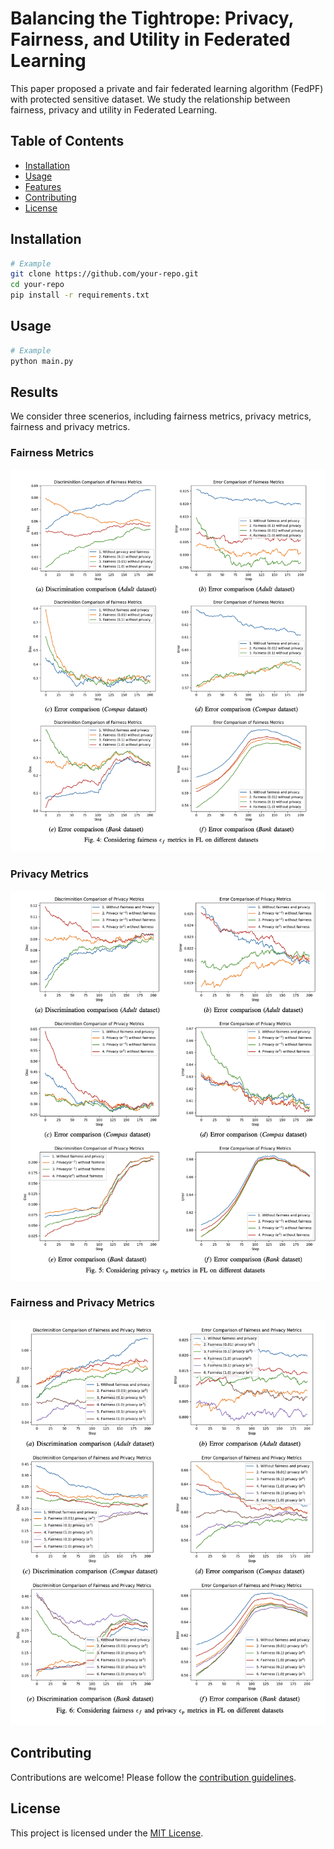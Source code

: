 # Balancing the Tightrope: Privacy, Fairness, and Utility in Federated Learning

This paper proposed a private and fair federated learning algorithm (FedPF) with protected sensitive dataset. We study the relationship between fairness, privacy and utility in Federated Learning.

## Table of Contents

- [Installation](#installation)
- [Usage](#usage)
- [Features](#features)
- [Contributing](#contributing)
- [License](#license)

## Installation


```bash
# Example
git clone https://github.com/your-repo.git
cd your-repo
pip install -r requirements.txt
```

## Usage

```bash
# Example
python main.py
```

## Results
We consider three scenerios, including fairness metrics, privacy metrics, fairness and privacy metrics.

### Fairness Metrics
![Fairness](figures/Only%20Fairness.png)

### Privacy Metrics
![Privacy](figures/Only%20Privacy.png)

### Fairness and Privacy Metrics
![Fairness and Privacy](figures/Fairness%20and%20Privacy.png)

## Contributing

Contributions are welcome! Please follow the [contribution guidelines](CONTRIBUTING.md).

## License

This project is licensed under the [MIT License](LICENSE).
